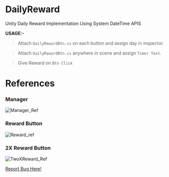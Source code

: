 # DailyReward
Unity Daily Reward Implementation Using System DateTime APIS

**USAGE:-**

> Attach ```DailyRewardBtn.cs``` on each button and assign day in inspector.

> Attach ```DailyRewardBtn.cs``` anywhere in scene and assign ```Timer Text```.

> Give Reward on `Btn Click`

# References

### **Manager**
![Manager_Ref](https://user-images.githubusercontent.com/78583049/195892469-03ca1823-15f8-4d26-a77f-9e45e9a471ce.jpg)

### **Reward Button**
![Reward_ref](https://user-images.githubusercontent.com/78583049/195892951-3045e0b4-9b66-4617-b846-c7971413f24f.jpg)

### **2X Reward Button**
![TwoXReward_Ref](https://user-images.githubusercontent.com/78583049/195893083-6c8450b0-d916-44a8-9cae-5e9ebf715f59.jpg)


[Report Bug Here!](https://github.com/Zain-ul-din/DailyReward/issues)
